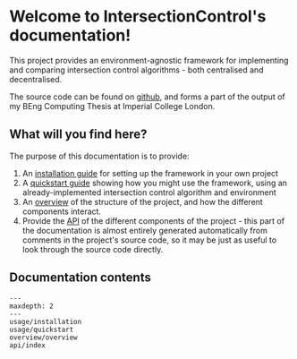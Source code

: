 # Welcome to IntersectionControl's documentation!

This project provides an environment-agnostic framework for implementing and comparing intersection control 
algorithms - both centralised and decentralised.

The source code can be found on [github](https://github.com/julesdehon/IntersectionControl), and forms a part of the 
output of my BEng Computing Thesis at Imperial College London. 

## What will you find here?

The purpose of this documentation is to provide:
1. An [installation guide](usage/installation.md) for setting up the framework in your own project
2. A [quickstart guide](usage/quickstart.md) showing how you might use the framework, using an already-implemented 
   intersection control algorithm and environment
3. An [overview](overview/overview.md) of the structure of the project, and how the different components interact.
4. Provide the [API](api/index.md) of the different components of the project - this part of the documentation is 
   almost entirely generated automatically from comments in the project's source code, so it may be just as useful 
   to look through the source code directly.

## Documentation contents
```{toctree}
---
maxdepth: 2
---
usage/installation
usage/quickstart
overview/overview
api/index
```